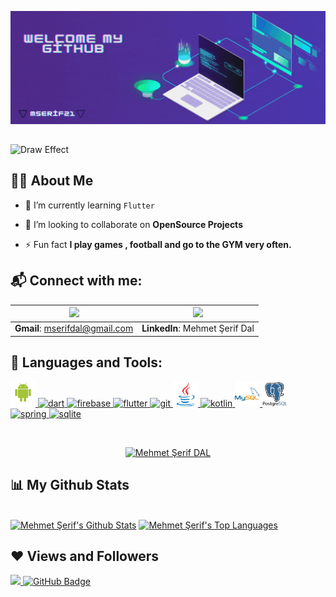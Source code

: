 <p align="center"> 
  <a href="#"><img width="auto" height="auto" src="https://github.com/mserif21/mserif21.github.io/blob/main/git.gif" height="360px"/></a>
</p>

##
![Draw Effect](https://readme-typing-svg.herokuapp.com?font=Fira+Code&size=22&color=%2316A085&lines=Hi,+I'm+Mehmet+Şerif!;I+am+a+Software+Developer.;)
##

## 🙋‍♂️ About Me

- 🌱 I’m currently learning `Flutter`

- 👯 I’m looking to collaborate on **OpenSource Projects**

- ⚡ Fun fact **I play games , football and go to the GYM very often.**

## 📬 Connect with me:

| [<img src="https://img.icons8.com/color/48/000000/gmail-new.png" width="40"/>](mailto:mserifdal@gmail.com) | [<img src="https://img.icons8.com/color/48/000000/linkedin.png" width="40"/>](https://www.linkedin.com/in/mehmet-serif-dal/) |
| :----------------------------------------------------------: | :----------------------------------------------------------: |
| **Gmail**: mserifdal@gmail.com                               | **LinkedIn**: Mehmet Şerif Dal                               |


## 🚀 Languages and Tools:

<p align="left"> 
    
  <a href="https://developer.android.com" target="_blank" rel="noreferrer"> <img src="https://raw.githubusercontent.com/devicons/devicon/master/icons/android/android-original-wordmark.svg" alt="android" width="40" height="40"/> </a> </a> <a href="https://dart.dev" target="_blank" rel="noreferrer"> <img src="https://www.vectorlogo.zone/logos/dartlang/dartlang-icon.svg" alt="dart" width="40" height="40"/> </a>  </a>  </a> <a href="https://firebase.google.com/" target="_blank" rel="noreferrer"> <img src="https://www.vectorlogo.zone/logos/firebase/firebase-icon.svg" alt="firebase" width="40" height="40"/> </a> <a href="https://flutter.dev" target="_blank" rel="noreferrer"> <img src="https://www.vectorlogo.zone/logos/flutterio/flutterio-icon.svg" alt="flutter" width="40" height="40"/> </a> <a href="https://git-scm.com/" target="_blank" rel="noreferrer"> <img src="https://www.vectorlogo.zone/logos/git-scm/git-scm-icon.svg" alt="git" width="40" height="40"/> </a> <a href="https://www.java.com" target="_blank" rel="noreferrer"> <img src="https://raw.githubusercontent.com/devicons/devicon/master/icons/java/java-original.svg" alt="java" width="40" height="40"/> </a> <a href="https://kotlinlang.org" target="_blank" rel="noreferrer"> <img src="https://www.vectorlogo.zone/logos/kotlinlang/kotlinlang-icon.svg" alt="kotlin" width="40" height="40"/> </a>  </a> <a href="https://www.mysql.com/" target="_blank" rel="noreferrer"> <img src="https://raw.githubusercontent.com/devicons/devicon/master/icons/mysql/mysql-original-wordmark.svg" alt="mysql" width="40" height="40"/> </a> <a href="https://www.postgresql.org" target="_blank" rel="noreferrer"> <img src="https://raw.githubusercontent.com/devicons/devicon/master/icons/postgresql/postgresql-original-wordmark.svg" alt="postgresql" width="40" height="40"/> </a> <a href="https://spring.io/" target="_blank" rel="noreferrer"> <img src="https://www.vectorlogo.zone/logos/springio/springio-icon.svg" alt="spring" width="40" height="40"/> </a> <a href="https://www.sqlite.org/" target="_blank" rel="noreferrer"> <img src="https://www.vectorlogo.zone/logos/sqlite/sqlite-icon.svg" alt="sqlite" width="40" height="40"/> </a> 

</p>

<!-- [![React Badge](https://img.shields.io/badge/-React-61DBFB?style=for-the-badge&labelColor=black&logo=react&logoColor=61DBFB)](#)  [![Javascript Badge](https://img.shields.io/badge/-Javascript-F0DB4F?style=for-the-badge&labelColor=black&logo=javascript&logoColor=F0DB4F)](#) [![Typescript Badge](https://img.shields.io/badge/-Typescript-007acc?style=for-the-badge&labelColor=black&logo=typescript&logoColor=007acc)](#) [![Nodejs Badge](https://img.shields.io/badge/-Nodejs-3C873A?style=for-the-badge&labelColor=black&logo=node.js&logoColor=3C873A)](#) [![GraphQL Badge](https://img.shields.io/badge/-GraphQl-e535ab?style=for-the-badge&labelColor=black&logo=node.js&logoColor=e535ab)](#) -->
<br/>

<p align="center">
    <a href="https://github.com/mserif21/github-readme-streak-stats">
        <img title="🔥 Get streak stats for your profile at git.io/streak-stats" alt="Mehmet Şerif DAL" src="https://github-readme-streak-stats.herokuapp.com/?user=mserif21&theme=black-ice&hide_border=true&stroke=0000&background=060A0CD0"/>
    </a>
</p>

## 📊 My Github Stats

  <br/>
    <a href="https://github.com/mserif21/github-readme-stats"><img alt="Mehmet Şerif's Github Stats" src="https://github-readme-stats.vercel.app/api?username=mserif21&show_icons=true&count_private=true&theme=react&hide_border=true&bg_color=0D1117" /></a>
  <a href="https://github.com/mserif21/github-readme-stats"><img alt="Mehmet Şerif's Top Languages" src="https://github-readme-stats.vercel.app/api/top-langs/?username=mserif21&langs_count=8&count_private=true&layout=compact&theme=react&hide_border=true&bg_color=0D1117" /></a>
  <br/>


## ❤ Views and Followers
<a href="https://github.com/Meghna-DAS/github-profile-views-counter">
    <img src="https://komarev.com/ghpvc/?username=mserif21">
</a>
<a href="https://github.com/mserif21?tab=followers"><img src="https://img.shields.io/github/followers/mserif21?label=Followers&style=social" alt="GitHub Badge"></a>
